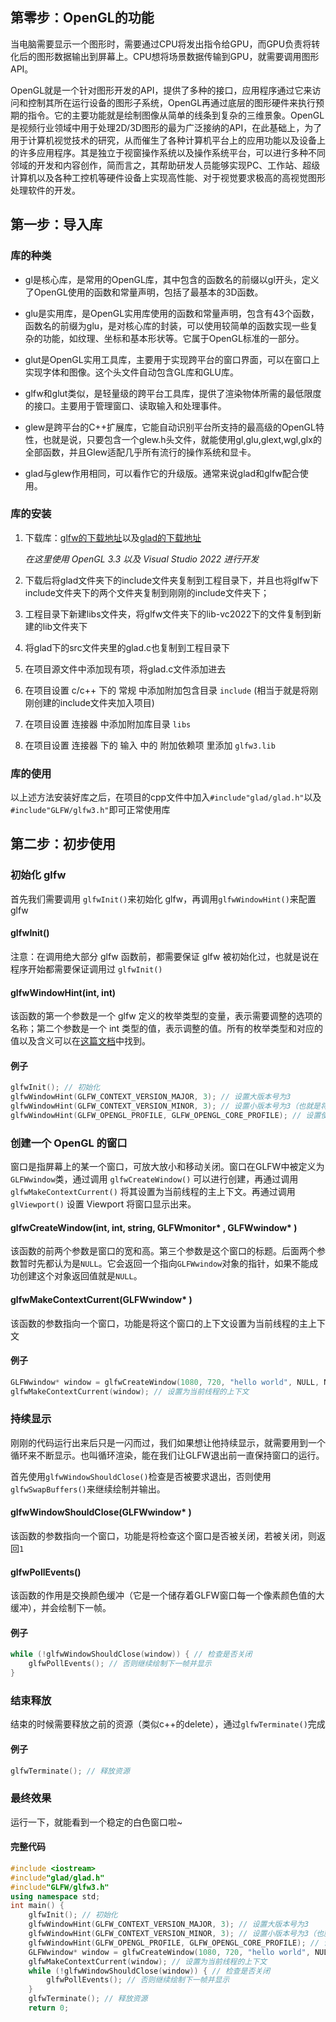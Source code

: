 ## 第零步：OpenGL的功能

当电脑需要显示一个图形时，需要通过CPU将发出指令给GPU，而GPU负责将转化后的图形数据输出到屏幕上。CPU想将场景数据传输到GPU，就需要调用图形API。

OpenGL就是一个针对图形开发的API，提供了多种的接口，应用程序通过它来访问和控制其所在运行设备的图形子系统，OpenGL再通过底层的图形硬件来执行预期的指令。它的主要功能就是绘制图像从简单的线条到复杂的三维景象。OpenGL是视频行业领域中用于处理2D/3D图形的最为广泛接纳的API，在此基础上，为了用于计算机视觉技术的研究，从而催生了各种计算机平台上的应用功能以及设备上的许多应用程序。其是独立于视窗操作系统以及操作系统平台，可以进行多种不同邻域的开发和内容创作，简而言之，其帮助研发人员能够实现PC、工作站、超级计算机以及各种工控机等硬件设备上实现高性能、对于视觉要求极高的高视觉图形处理软件的开发。

## 第一步：导入库

### 库的种类

- gl是核心库，是常用的OpenGL库，其中包含的函数名的前缀以gl开头，定义了OpenGL使用的函数和常量声明，包括了最基本的3D函数。

- glu是实用库，是OpenGL实用库使用的函数和常量声明，包含有43个函数，函数名的前缀为glu，是对核心库的封装，可以使用较简单的函数实现一些复杂的功能，如纹理、坐标和基本形状等。它属于OpenGL标准的一部分。

- glut是OpenGL实用工具库，主要用于实现跨平台的窗口界面，可以在窗口上实现字体和图像。这个头文件自动包含GL库和GLU库。

- glfw和glut类似，是轻量级的跨平台工具库，提供了渲染物体所需的最低限度的接口。主要用于管理窗口、读取输入和处理事件。

- glew是跨平台的C++扩展库，它能自动识别平台所支持的最高级的OpenGL特性，也就是说，只要包含一个glew.h头文件，就能使用gl,glu,glext,wgl,glx的全部函数，并且Glew适配几乎所有流行的操作系统和显卡。

- glad与glew作用相同，可以看作它的升级版。通常来说glad和glfw配合使用。

### 库的安装

1. 下载库：[glfw的下载地址](https://www.glfw.org/download.html)以及[glad的下载地址](https://glad.dav1d.de/) 

   *在这里使用 OpenGL 3.3 以及 Visual Studio 2022 进行开发*

2. 下载后将glad文件夹下的include文件夹复制到工程目录下，并且也将glfw下include文件夹下的两个文件夹复制到刚刚的include文件夹下；

3. 工程目录下新建libs文件夹，将glfw文件夹下的lib-vc2022下的文件复制到新建的lib文件夹下

4. 将glad下的src文件夹里的glad.c也复制到工程目录下

5. 在项目源文件中添加现有项，将glad.c文件添加进去

6. 在项目设置 c/c++ 下的 常规 中添加附加包含目录 `include` (相当于就是将刚刚创建的include文件夹加入项目)

7. 在项目设置 连接器 中添加附加库目录 `libs`

8. 在项目设置 连接器 下的 输入 中的 附加依赖项 里添加 `glfw3.lib`

### 库的使用

以上述方法安装好库之后，在项目的cpp文件中加入`#include"glad/glad.h"`以及`#include"GLFW/glfw3.h"`即可正常使用库

## 第二步：初步使用

### 初始化 glfw

首先我们需要调用 `glfwInit()`来初始化 glfw，再调用`glfwWindowHint()`来配置 glfw

#### glfwInit()

注意：在调用绝大部分 glfw 函数前，都需要保证 glfw 被初始化过，也就是说在程序开始都需要保证调用过 `glfwInit()`

#### glfwWindowHint(int, int)

该函数的第一个参数是一个 glfw 定义的枚举类型的变量，表示需要调整的选项的名称；第二个参数是一个 int 类型的值，表示调整的值。所有的枚举类型和对应的值以及含义可以在[这篇文档](https://www.glfw.org/docs/latest/window.html#window_hints)中找到。

#### 例子

```c++
glfwInit(); // 初始化
glfwWindowHint(GLFW_CONTEXT_VERSION_MAJOR, 3); // 设置大版本号为3
glfwWindowHint(GLFW_CONTEXT_VERSION_MINOR, 3); // 设置小版本号为3（也就是将要使用的OpenGL版本号为3.3）
glfwWindowHint(GLFW_OPENGL_PROFILE, GLFW_OPENGL_CORE_PROFILE); // 设置使用核心模式
```

### 创建一个 OpenGL 的窗口

窗口是指屏幕上的某一个窗口，可放大放小和移动关闭。窗口在GLFW中被定义为`GLFWwindow`类，通过调用 `glfwCreateWindow()` 可以进行创建，再通过调用 `glfwMakeContextCurrent()` 将其设置为当前线程的主上下文。再通过调用 ` glViewport()` 设置 Viewport 将窗口显示出来。

#### glfwCreateWindow(int, int, string, GLFWmonitor* , GLFWwindow* )

该函数的前两个参数是窗口的宽和高。第三个参数是这个窗口的标题。后面两个参数暂时先都认为是`NULL`。它会返回一个指向`GLFWwindow`对象的指针，如果不能成功创建这个对象返回值就是`NULL`。

#### glfwMakeContextCurrent(GLFWwindow* )

该函数的参数指向一个窗口，功能是将这个窗口的上下文设置为当前线程的主上下文

#### 例子

```c++
GLFWwindow* window = glfwCreateWindow(1080, 720, "hello world", NULL, NULL); // 创建一个1080*720的名为hello world的窗口
glfwMakeContextCurrent(window); // 设置为当前线程的上下文
```



### 持续显示

刚刚的代码运行出来后只是一闪而过，我们如果想让他持续显示，就需要用到一个循环来不断显示。也叫循环渲染，能在我们让GLFW退出前一直保持窗口的运行。

首先使用`glfwWindowShouldClose()`检查是否被要求退出，否则使用`glfwSwapBuffers()`来继续绘制并输出。

#### glfwWindowShouldClose(GLFWwindow* )

该函数的参数指向一个窗口，功能是将检查这个窗口是否被关闭，若被关闭，则返回`1` 

#### glfwPollEvents()

该函数的作用是交换颜色缓冲（它是一个储存着GLFW窗口每一个像素颜色值的大缓冲），并会绘制下一帧。

#### 例子

```c++
while (!glfwWindowShouldClose(window)) { // 检查是否关闭
	glfwPollEvents(); // 否则继续绘制下一帧并显示
}
```

### 结束释放

结束的时候需要释放之前的资源（类似c++的delete），通过`glfwTerminate()`完成
#### 例子

```c++
glfwTerminate(); // 释放资源
```

### 最终效果

运行一下，就能看到一个稳定的白色窗口啦~

#### 完整代码

```c++
#include <iostream>
#include"glad/glad.h"
#include"GLFW/glfw3.h"
using namespace std;
int main() {
	glfwInit(); // 初始化
	glfwWindowHint(GLFW_CONTEXT_VERSION_MAJOR, 3); // 设置大版本号为3
	glfwWindowHint(GLFW_CONTEXT_VERSION_MINOR, 3); // 设置小版本号为3（也就是将要使用的OpenGL版本号为3.3）
	glfwWindowHint(GLFW_OPENGL_PROFILE, GLFW_OPENGL_CORE_PROFILE); // 设置使用核心模式
	GLFWwindow* window = glfwCreateWindow(1080, 720, "hello world", NULL, NULL); // 创建一个1080*720的名为hello world的窗口
	glfwMakeContextCurrent(window); // 设置为当前线程的上下文
	while (!glfwWindowShouldClose(window)) { // 检查是否关闭
		glfwPollEvents(); // 否则继续绘制下一帧并显示
	}
	glfwTerminate(); // 释放资源
	return 0;
```

# 


